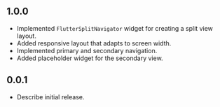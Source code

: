 ## 1.0.0

* Implemented `FlutterSplitNavigator` widget for creating a split view layout.
* Added responsive layout that adapts to screen width.
* Implemented primary and secondary navigation.
* Added placeholder widget for the secondary view.

## 0.0.1

* Describe initial release.